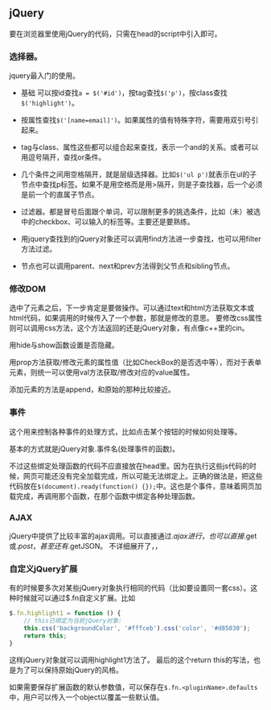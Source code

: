 ## jQuery

要在浏览器里使用jQuery的代码，只需在head的script中引入即可。

### 选择器。
jquery最入门的使用。
- 基础 可以按id查找`a = $('#id')`，按tag查找`$('p')`，按class查找`$('highlight')`。

- 按属性查找`$('[name=email]')`。如果属性的值有特殊字符，需要用双引号引起来。

- tag与class、属性这些都可以组合起来查找，表示一个and的关系。或者可以用逗号隔开，查找or条件。

- 几个条件之间用空格隔开，就是层级选择器。比如`$('ul p')`就表示在ul的子节点中查找p标签。如果不是用空格而是用>隔开，则是子查找器，后一个必须是前一个的直属子节点。

- 过滤器。都是冒号后面跟个单词，可以限制更多的挑选条件，比如（未）被选中的checkbox、可以输入的标签等。主要还是要熟练。

- 用jquery查找到的jQuery对象还可以调用find方法进一步查找，也可以用filter方法过滤。

- 节点也可以调用parent、next和prev方法得到父节点和sibling节点。

### 修改DOM
选中了元素之后，下一步肯定是要做操作。可以通过text和html方法获取文本或html代码，如果调用的时候传入了一个参数，那就是修改的意思。
要修改css属性则可以调用css方法，这个方法返回的还是jQuery对象，有点像c++里的cin。

用hide与show函数设置是否隐藏。

用prop方法获取/修改元素的属性值（比如CheckBox的是否选中等），而对于表单元素，则统一可以使用val方法获取/修改对应的value属性。

添加元素的方法是append，和原始的那种比较接近。

### 事件
这个用来控制各种事件的处理方式，比如点击某个按钮的时候如何处理等。

基本的方式就是jQuery对象.事件名(处理事件的函数)。

不过这些绑定处理函数的代码不应直接放在head里。因为在执行这些js代码的时候，网页可能还没有完全加载完成，所以可能无法绑定上。正确的做法是，把这些代码放在`$(document).ready(function() {});`中。这也是个事件，意味着网页加载完成，再调用那个函数，在那个函数中绑定各种处理函数。

### AJAX
jQuery中提供了比较丰富的ajax调用。可以直接通过$.ajax进行，也可以直接$.get或$.post，甚至还有$.getJSON。
不详细展开了，，

### 自定义jQuery扩展
有的时候要多次对某些jQuery对象执行相同的代码（比如要设置同一套css）。这种时候就可以通过$.fn自定义扩展。比如
```javascript
$.fn.highlight1 = function () {
    // this已绑定为当前jQuery对象:
    this.css('backgroundColor', '#fffceb').css('color', '#d85030');
    return this;
}
```
这样jQuery对象就可以调用highlight1方法了。
最后的这个return this的写法，也是为了可以保持原始jQuery的风格。

如果需要保存扩展函数的默认参数值，可以保存在`$.fn.<pluginName>.defaults`中，用户可以传入一个object以覆盖一些默认值。



